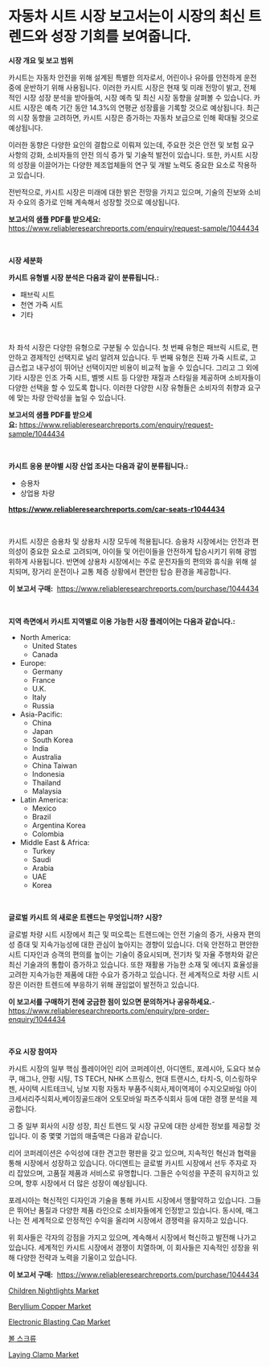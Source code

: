 <p><h1>자동차 시트 시장 보고서는이 시장의 최신 트렌드와 성장 기회를 보여줍니다.</h1></p><p><strong>시장 개요 및 보고 범위</strong></p>
<p><p>카시트는 자동차 안전을 위해 설계된 특별한 의자로서, 어린이나 유아를 안전하게 운전 중에 운반하기 위해 사용됩니다. 이러한 카시트 시장은 현재 및 미래 전망이 밝고, 전체적인 시장 성장 분석을 받아들여, 시장 예측 및 최신 시장 동향을 살펴볼 수 있습니다. 카시트 시장은 예측 기간 동안 14.3%의 연평균 성장률을 기록할 것으로 예상됩니다. 최근의 시장 동향을 고려하면, 카시트 시장은 증가하는 자동차 보급으로 인해 확대될 것으로 예상됩니다.</p><p>이러한 동향은 다양한 요인의 결합으로 이뤄져 있는데, 주요한 것은 안전 및 보험 요구 사항의 강화, 소비자들의 안전 의식 증가 및 기술적 발전이 있습니다. 또한, 카시트 시장의 성장을 이끌어가는 다양한 제조업체들의 연구 및 개발 노력도 중요한 요소로 작용하고 있습니다.</p><p>전반적으로, 카시트 시장은 미래에 대한 밝은 전망을 가지고 있으며, 기술의 진보와 소비자 수요의 증가로 인해 계속해서 성장할 것으로 예상됩니다.</p></p>
<p><strong>보고서의 샘플 PDF를 받으세요:</strong> <a href="https://www.reliableresearchreports.com/enquiry/request-sample/1044434">https://www.reliableresearchreports.com/enquiry/request-sample/1044434</a></p>
<p>&nbsp;</p>
<p><strong>시장 세분화</strong></p>
<p><strong>카시트 유형별 시장 분석은 다음과 같이 분류됩니다.:</strong></p>
<p><ul><li>패브릭 시트</li><li>천연 가죽 시트</li><li>기타</li></ul></p>
<p>&nbsp;</p>
<p><p>차 좌석 시장은 다양한 유형으로 구분될 수 있습니다. 첫 번째 유형은 패브릭 시트로, 편안하고 경제적인 선택지로 널리 알려져 있습니다. 두 번째 유형은 진짜 가죽 시트로, 고급스럽고 내구성이 뛰어난 선택이지만 비용이 비교적 높을 수 있습니다. 그리고 그 외에 기타 시장은 인조 가죽 시트, 벨벳 시트 등 다양한 재질과 스타일을 제공하며 소비자들이 다양한 선택을 할 수 있도록 합니다. 이러한 다양한 시장 유형들은 소비자의 취향과 요구에 맞는 차량 안락성을 높일 수 있습니다.</p></p>
<p><strong>보고서의 샘플 PDF를 받으세요:</strong>&nbsp;<a href="https://www.reliableresearchreports.com/enquiry/request-sample/1044434">https://www.reliableresearchreports.com/enquiry/request-sample/1044434</a></p>
<p>&nbsp;</p>
<p><strong> 카시트 응용 분야별 시장 산업 조사는 다음과 같이 분류됩니다.:</strong></p>
<p><ul><li>승용차</li><li>상업용 차량</li></ul></p>
<p><strong><a href="https://www.reliableresearchreports.com/car-seats-r1044434">https://www.reliableresearchreports.com/car-seats-r1044434</a></strong></p>
<p>&nbsp;</p>
<p><p>카시트 시장은 승용차 및 상용차 시장 모두에 적용됩니다. 승용차 시장에서는 안전과 편의성이 중요한 요소로 고려되며, 아이들 및 어린이들을 안전하게 탑승시키기 위해 광범위하게 사용됩니다. 반면에 상용차 시장에서는 주로 운전자들의 편의와 휴식을 위해 설치되며, 장거리 운전이나 교통 체증 상황에서 편안한 탑승 환경을 제공합니다.</p></p>
<p><strong>이 보고서 구매:</strong>&nbsp; <a href="https://www.reliableresearchreports.com/purchase/1044434">https://www.reliableresearchreports.com/purchase/1044434</a></p>
<p>&nbsp;</p>
<p><strong>지역 측면에서 카시트 지역별로 이용 가능한 시장 플레이어는 다음과 같습니다.:</strong></p>
<p><ul>
    <li>
        North America:
        <ul>
            <li>United States</li>
            <li>Canada</li>
        </ul>
    </li>
    <li>
        Europe:
        <ul>
            <li>Germany</li>
            <li>France</li>
            <li>U.K.</li>
            <li>Italy</li>
            <li>Russia</li>
        </ul>
    </li>
    <li>
        Asia-Pacific:
        <ul>
            <li>China</li>
            <li>Japan</li>
            <li>South Korea</li>
            <li>India</li>
            <li>Australia</li>
            <li>China Taiwan</li>
            <li>Indonesia</li>
            <li>Thailand</li>
            <li>Malaysia</li>
        </ul>
    </li>
    <li>
        Latin America:
        <ul>
            <li>Mexico</li>
            <li>Brazil</li>
            <li>Argentina Korea</li>
            <li>Colombia</li>
        </ul>
    </li>
    <li>
        Middle East & Africa:
        <ul>
            <li>Turkey</li>
            <li>Saudi</li>
            <li>Arabia</li>
            <li>UAE</li>
            <li>Korea</li>
        </ul>
    </li>
    </ul></p>
<p>&nbsp;</p>
<p><strong>글로벌 카시트 의 새로운 트렌드는 무엇입니까? 시장?</strong></p>
<p><p>글로벌 차량 시트 시장에서 최근 및 떠오륵는 트렌드에는 안전 기술의 증가, 사용자 편의성 증대 및 지속가능성에 대한 관심이 높아지는 경향이 있습니다. 더욱 안전하고 편안한 시트 디자인과 승객의 편의를 높이는 기술이 중요시되며, 전기차 및 자율 주행차와 같은 최신 기술과의 통합이 증가하고 있습니다. 또한 재활용 가능한 소재 및 에너지 효율성을 고려한 지속가능한 제품에 대한 수요가 증가하고 있습니다. 전 세계적으로 차량 시트 시장은 이러한 트렌드에 부응하기 위해 끊임없이 발전하고 있습니다.</p></p>
<p><strong>이 보고서를 구매하기 전에 궁금한 점이 있으면 문의하거나 공유하세요.</strong>- <a href="https://www.reliableresearchreports.com/enquiry/pre-order-enquiry/1044434">https://www.reliableresearchreports.com/enquiry/pre-order-enquiry/1044434</a></p>
<p>&nbsp;</p>
<p><strong>주요 시장 참여자</strong></p>
<p><p>카시트 시장의 일부 핵심 플레이어인 리어 코퍼레이션, 아디엔트, 포레시아, 도요다 보슈쿠, 매그나, 얀펑 시팅, TS TECH, NHK 스프링스, 현대 트랜시스, 타치-S, 이스링하우젠, 사이텍 시트테크닉, 닝보 지펑 자동차 부품주식회사,제이역제이 수지오모바일 아이크세서리주식회사,베이징골드래어 오토모바일 파츠주식회사 등에 대한 경쟁 분석을 제공합니다. </p><p>그 중 일부 회사의 시장 성장, 최신 트렌드 및 시장 규모에 대한 상세한 정보를 제공할 것입니다. 이 중 몇몇 기업의 매출액은 다음과 같습니다.</p><p>리어 코퍼레이션은 수익성에 대한 견고한 평판을 갖고 있으며, 지속적인 혁신과 협력을 통해 시장에서 성장하고 있습니다. 아디엔트는 글로벌 카시트 시장에서 선두 주자로 자리 잡았으며, 고품질 제품과 서비스로 유명합니다. 그들은 수익성을 꾸준히 유지하고 있으며, 향후 시장에서 더 많은 성장이 예상됩니다. </p><p>포레시아는 혁신적인 디자인과 기술을 통해 카시트 시장에서 맹활약하고 있습니다. 그들은 뛰어난 품질과 다양한 제품 라인으로 소비자들에게 인정받고 있습니다. 동시에, 매그나는 전 세계적으로 안정적인 수익을 올리며 시장에서 경쟁력을 유지하고 있습니다.</p><p>위 회사들은 각자의 강점을 가지고 있으며, 계속해서 시장에서 혁신하고 발전해 나가고 있습니다. 세계적인 카시트 시장에서 경쟁이 치열하며, 이 회사들은 지속적인 성장을 위해 다양한 전략과 노력을 기울이고 있습니다.</p></p>
<p><strong>이 보고서 구매:</strong>&nbsp;&nbsp;<a href="https://www.reliableresearchreports.com/purchase/1044434">https://www.reliableresearchreports.com/purchase/1044434</a></p>
<p><p><a href="https://sore-arch-6db.notion.site/Children-Nightlights-Market-The-Key-To-Successful-Business-Strategy-Forecast-Till-2031-2738957dd086466d8a977c1aa3e54c85">Children Nightlights Market</a></p><p><a href="https://issuu.com/reportprime-2/docs/beryllium-copper-market-size-2030.pptx">Beryllium Copper Market</a></p><p><a href="https://github.com/eeaveuhhh/Market-Research-Report-List-2/blob/main/electronic-blasting-cap-market.md">Electronic Blasting Cap Market</a></p><p><a href="https://github.com/AlbertotDouglas44367/Market-Research-Report-List-1/blob/main/768557325003.md">볼 스크류</a></p><p><a href="https://www.linkedin.com/pulse/laying-clamp-market-comprehensive-report-its-share-amp-5zukc?trackingId=6hKyOG%2Fz6GaKmpVXYJNvqQ%3D%3D">Laying Clamp Market</a></p></p>